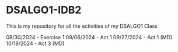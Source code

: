 # DSALGO1-IDB2
This is my repository for all the activities of my DSALGO1 Class

08/30/2024 - Exercise 1
09/06/2024 - Act 1
09/27/2024 - Act 1 (MD)
10/18/2024 - Act 3 (MD)
